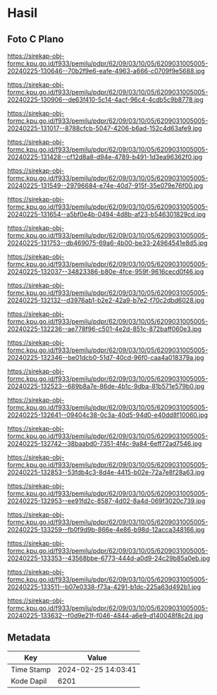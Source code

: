 # Hasil

## Foto C Plano

https://sirekap-obj-formc.kpu.go.id/f933/pemilu/pdpr/62/09/03/10/05/6209031005005-20240225-130646--70b2f9e6-eafe-4963-a666-c0709f9e5688.jpg

https://sirekap-obj-formc.kpu.go.id/f933/pemilu/pdpr/62/09/03/10/05/6209031005005-20240225-130906--de63f410-5c14-4acf-96c4-4cdb5c9b8778.jpg

https://sirekap-obj-formc.kpu.go.id/f933/pemilu/pdpr/62/09/03/10/05/6209031005005-20240225-131017--8788cfcb-5047-4206-b6ad-152c4d63afe9.jpg

https://sirekap-obj-formc.kpu.go.id/f933/pemilu/pdpr/62/09/03/10/05/6209031005005-20240225-131428--cf12d8a8-d94e-4789-b491-1d3ea96362f0.jpg

https://sirekap-obj-formc.kpu.go.id/f933/pemilu/pdpr/62/09/03/10/05/6209031005005-20240225-131549--29796684-e74e-40d7-915f-35e079e76f00.jpg

https://sirekap-obj-formc.kpu.go.id/f933/pemilu/pdpr/62/09/03/10/05/6209031005005-20240225-131654--a5bf0e4b-0494-4d8b-af23-b546301829cd.jpg

https://sirekap-obj-formc.kpu.go.id/f933/pemilu/pdpr/62/09/03/10/05/6209031005005-20240225-131753--db469075-69a6-4b00-be33-24964541e8d5.jpg

https://sirekap-obj-formc.kpu.go.id/f933/pemilu/pdpr/62/09/03/10/05/6209031005005-20240225-132037--34823386-b80e-4fce-959f-9616cecd0f46.jpg

https://sirekap-obj-formc.kpu.go.id/f933/pemilu/pdpr/62/09/03/10/05/6209031005005-20240225-132132--d3976ab1-b2e2-42a9-b7e2-f70c2dbd6028.jpg

https://sirekap-obj-formc.kpu.go.id/f933/pemilu/pdpr/62/09/03/10/05/6209031005005-20240225-132236--ae778f96-c501-4e2d-851c-872baff060e3.jpg

https://sirekap-obj-formc.kpu.go.id/f933/pemilu/pdpr/62/09/03/10/05/6209031005005-20240225-132346--be01dcb0-51d7-40cd-96f0-caa4a018379a.jpg

https://sirekap-obj-formc.kpu.go.id/f933/pemilu/pdpr/62/09/03/10/05/6209031005005-20240225-132523--689b8a7e-86de-4b1c-9dba-81b571e579b0.jpg

https://sirekap-obj-formc.kpu.go.id/f933/pemilu/pdpr/62/09/03/10/05/6209031005005-20240225-132641--09404c38-0c3a-40d5-94d0-e40dd8f10060.jpg

https://sirekap-obj-formc.kpu.go.id/f933/pemilu/pdpr/62/09/03/10/05/6209031005005-20240225-132742--38baabd0-7351-4f4c-9a84-6eff72ad7546.jpg

https://sirekap-obj-formc.kpu.go.id/f933/pemilu/pdpr/62/09/03/10/05/6209031005005-20240225-132853--53fdb4c3-8d4e-4415-b02e-72a7e8f28a63.jpg

https://sirekap-obj-formc.kpu.go.id/f933/pemilu/pdpr/62/09/03/10/05/6209031005005-20240225-132953--ee91fd2c-8587-4d02-8a4d-069f3020c739.jpg

https://sirekap-obj-formc.kpu.go.id/f933/pemilu/pdpr/62/09/03/10/05/6209031005005-20240225-133259--fb0f9d9b-866e-4e86-b98d-12acca348166.jpg

https://sirekap-obj-formc.kpu.go.id/f933/pemilu/pdpr/62/09/03/10/05/6209031005005-20240225-133353--43568bbe-6773-444d-a0d9-24c29b85a0eb.jpg

https://sirekap-obj-formc.kpu.go.id/f933/pemilu/pdpr/62/09/03/10/05/6209031005005-20240225-133511--b07e0338-f73a-4291-b1dc-225a63d492b1.jpg

https://sirekap-obj-formc.kpu.go.id/f933/pemilu/pdpr/62/09/03/10/05/6209031005005-20240225-133632--f0d9e21f-f046-4844-a6e9-d140048f8c2d.jpg


## Metadata

| Key        | Value               |
| ---------- | ------------------- |
| Time Stamp | 2024-02-25 14:03:41 |
| Kode Dapil | 6201                |



